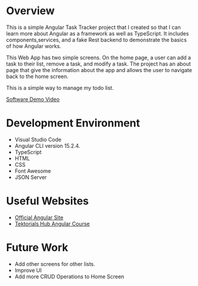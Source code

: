# Overview


This is a simple Angular Task Tracker project that I created so that I can learn more about Angular as a framework as well as TypeScript. It includes components,services, and a fake Rest backend to demonstrate the basics of how Angular works.


This Web App has two simple screens. On the home page, a user can add a task to their list, remove a task, and modify a task. The project has an about page that give the information about the app and allows the user to navigate back to the home screen.

This is a simple way to manage my todo list.


[Software Demo Video](https://youtu.be/3NHm_eBUzo0)

# Development Environment

* Visual Studio Code
* Angular CLI version 15.2.4.
* TypeScript
* HTML
* CSS
* Font Awesome
* JSON Server


# Useful Websites

- [Official Angular Site](https://angular.io/)
- [Tektorials Hub Angular Course](https://www.tektutorialshub.com/angular/angular-introduction/)

# Future Work

- Add other screens for other lists.
- Improve UI
- Add more CRUD Operations to Home Screen